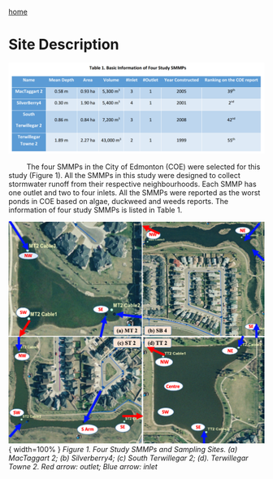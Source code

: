 ---
---

[home](home.html)

# Site Description

![](figures/Site1.png)

&nbsp;&nbsp;&nbsp;&nbsp;&nbsp;&nbsp;&nbsp;&nbsp;&nbsp;The four SMMPs in the City of Edmonton (COE) were selected for this study (Figure 1). All the SMMPs in this study were designed to collect stormwater runoff from their respective neighbourhoods. Each SMMP has one outlet and two to four inlets. All the SMMPs were reported as the worst ponds in COE based on algae, duckweed and weeds reports. The information of four study SMMPs is listed in Table 1.

![](figures/Site2.png){ width=100% }
<em>Figure 1. Four Study SMMPs and Sampling Sites. (a) MacTaggart 2; (b) Silverberry4; (c) South
Terwillegar 2; (d). Terwillegar Towne 2. Red arrow: outlet; Blue arrow: inlet
